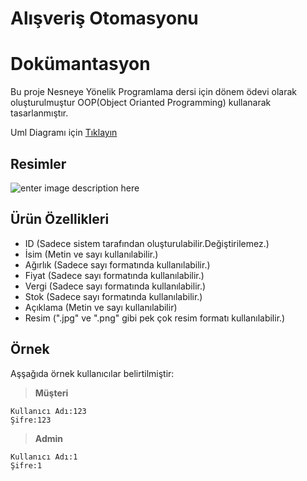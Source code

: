 
# Alışveriş Otomasyonu


Dokümantasyon
====

Bu proje Nesneye Yönelik Programlama dersi için dönem ödevi olarak oluşturulmuştur OOP(Object Orianted Programming) kullanarak tasarlanmıştır.

Uml Diagramı için [Tıklayın](https://drive.google.com/open?id=1G98I9LLKH1wXDCqx0D3Yb9qloT_HoEFOjDGnSms8Sgw)

Resimler
-----

![enter image description here](https://i.ibb.co/x1sM12f/Screenshot-73.png)

Ürün Özellikleri
-----

 - ID (Sadece sistem tarafından oluşturulabilir.Değiştirilemez.)
 - İsim (Metin ve sayı kullanılabilir.)
 - Ağırlık (Sadece sayı formatında kullanılabilir.)
 - Fiyat (Sadece sayı formatında kullanılabilir.)
 - Vergi (Sadece sayı formatında kullanılabilir.)
 - Stok (Sadece sayı formatında kullanılabilir.)
 - Açıklama (Metin ve sayı kullanılabilir)
 - Resim (".jpg" ve ".png" gibi pek çok resim formatı kullanılabilir.)

Örnek
-------

Aşşağıda örnek kullanıcılar belirtilmiştir:

> **Müşteri**

    Kullanıcı Adı:123
    Şifre:123
    

> **Admin**

    Kullanıcı Adı:1
    Şifre:1

